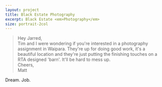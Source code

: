 ```yaml
---
layout: project
title: Black Estate Photography
excerpt: Black Estate <em>Photography</em>
size: portrait-2col
---
```


> Hey Jarred,  
> Tim and I were wondering if you're interested in a photography assignment in Waipara. They're up for doing good work, it's a beautiful location and they're just putting the finishing touches on a RTA designed 'barn'. It'll be hard to mess up.  
> Cheers,  
> Matt

Dream. Job.

<script type="application/json" class="data">
{
	"size": "portrait-2col",
	"images": [{
		"src": "/assets/img/black-estate/landscape-3col.IMG_8775.jpg",
		"size": "landscape-3col"
	},{
		"src": "/assets/img/black-estate/landscape-3col.IMG_8930.jpg",
		"size": "landscape-3col"
	},{
		"src": "/assets/img/black-estate/landscape-3col.IMG_8953.jpg",
		"size": "landscape-3col"
	},{
		"src": "/assets/img/black-estate/landscape-3col.IMG_9019.jpg",
		"size": "landscape-3col"
	},{
		"src": "/assets/img/black-estate/landscape-3col.IMG_9177.jpg",
		"size": "landscape-3col"
	},{
		"src": "/assets/img/black-estate/landscape-3col.IMG_9241.jpg",
		"size": "landscape-3col"
	},{
		"src": "/assets/img/black-estate/landscape-3col.IMG_9309.jpg",
		"size": "landscape-3col"
	},{
		"src": "/assets/img/black-estate/landscape-3col.IMG_9385.jpg",
		"size": "landscape-3col"
	},{
		"src": "/assets/img/black-estate/landscape-3col.IMG_9550.jpg",
		"size": "landscape-3col"
	},{
		"src": "/assets/img/black-estate/landscape-4col.IMG_8813.jpg",
		"size": "landscape-4col"
	},{
		"src": "/assets/img/black-estate/landscape-4col.IMG_9155.jpg",
		"size": "landscape-4col"
	},{
		"src": "/assets/img/black-estate/landscape-4col.IMG_9533.jpg",
		"size": "landscape-4col"
	},{
		"src": "/assets/img/black-estate/lanscape-3col.IMG_8735.jpg",
		"size": "landscape-3col"
	},{
		"src": "/assets/img/black-estate/lanscape-4col.IMG_8734.jpg",
		"size": "landscape-4col"
	},{
		"src": "/assets/img/black-estate/portrait-2col.IMG_8824.jpg",
		"size": "portrait-2col"
	},{
		"src": "/assets/img/black-estate/portrait-2col.IMG_8982.jpg",
		"size": "portrait-2col"
	},{
		"src": "/assets/img/black-estate/portrait-2col.IMG_9344.jpg",
		"size": "portrait-2col"
	},{
		"src": "/assets/img/black-estate/portrait-2col.IMG_9604.jpg",
		"size": "portrait-2col"
	},{
		"src": "/assets/img/black-estate/portrait-2col.IMG_9737.jpg",
		"size": "portrait-2col"
	},{
		"src": "/assets/img/black-estate/portrait-2col.IMG_9762.jpg",
		"size": "portrait-2col"
	},{
		"src": "/assets/img/black-estate/portrait-2col.IMG_9766.jpg",
		"size": "portrait-2col"
	}]
}
</script>